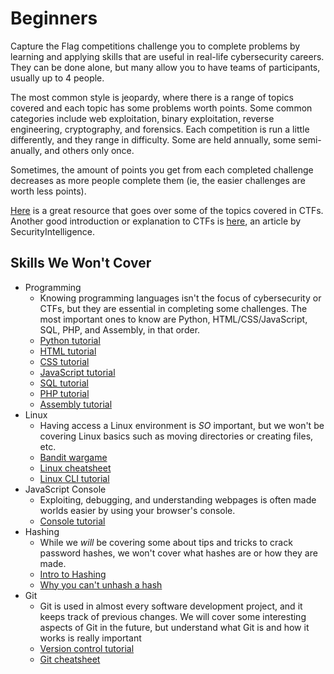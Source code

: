 # Beginners
Capture the Flag competitions challenge you to complete problems by learning and applying skills that are useful in real-life cybersecurity careers. They can be done alone, but many allow you to have teams of participants, usually up to 4 people. 

The most common style is jeopardy, where there is a range of topics covered and each topic has some problems worth points. Some common categories include web exploitation, binary exploitation, reverse engineering, cryptography, and forensics. Each competition is run a little differently, and they range in difficulty. Some are held annually, some semi-anually, and others only once. 

Sometimes, the amount of points you get from each completed challenge decreases as more people complete them (ie, the easier challenges are worth less points). 

[Here](https://ctf101.org/) is a great resource that goes over some of the topics covered in CTFs. 
Another good introduction or explanation to CTFs is [here](https://securityintelligence.com/behind-the-scenes-at-a-capture-the-flag-ctf-competition/), an article by SecurityIntelligence. 
## Skills We Won't Cover
* Programming
    * Knowing programming languages isn't the focus of cybersecurity or CTFs, but they are essential in completing some challenges. The most important ones to know are Python, HTML/CSS/JavaScript, SQL, PHP, and Assembly, in that order. 
    * [Python tutorial](https://www.w3schools.com/python/default.asp)
    * [HTML tutorial](https://www.w3schools.com/html/default.asp)
    * [CSS tutorial](https://www.w3schools.com/css/default.asp)
    * [JavaScript tutorial](https://www.w3schools.com/js/default.asp)
    * [SQL tutorial](https://www.w3schools.com/sql/default.asp)
    * [PHP tutorial](https://www.w3schools.com/php/default.asp)
    * [Assembly tutorial](https://www.tutorialspoint.com/assembly_programming/index.htm)
* Linux
    * Having access a Linux environment is *SO* important, but we won't be covering Linux basics such as moving directories or creating files, etc. 
    * [Bandit wargame](https://overthewire.org/wargames/bandit/)
    * [Linux cheatsheet](https://linoxide.com/linux-commands-cheat-sheet/)
    * [Linux CLI tutorial](https://ubuntu.com/tutorials/command-line-for-beginners#1-overview)
* JavaScript Console
    * Exploiting, debugging, and understanding webpages is often made worlds easier by using your browser's console.
    * [Console tutorial](https://www.digitalocean.com/community/tutorials/how-to-use-the-javascript-developer-console)
* Hashing
    * While we *will* be covering some about tips and tricks to crack password hashes, we won't cover what hashes are or how they are made. 
    * [Intro to Hashing](https://www.theguardian.com/technology/2016/dec/15/passwords-hacking-hashing-salting-sha-2)
    * [Why you can't unhash a hash](https://stackoverflow.com/questions/6603849/why-is-it-not-possible-to-reverse-a-cryptographic-hash)
* Git
    * Git is used in almost every software development project, and it keeps track of previous changes. We will cover some interesting aspects of Git in the future, but understand what Git is and how it works is really important
    * [Version control tutorial](https://www.atlassian.com/git/tutorials/what-is-version-control)
    * [Git cheatsheet](https://i.redd.it/8341g68g1v7y.png)
